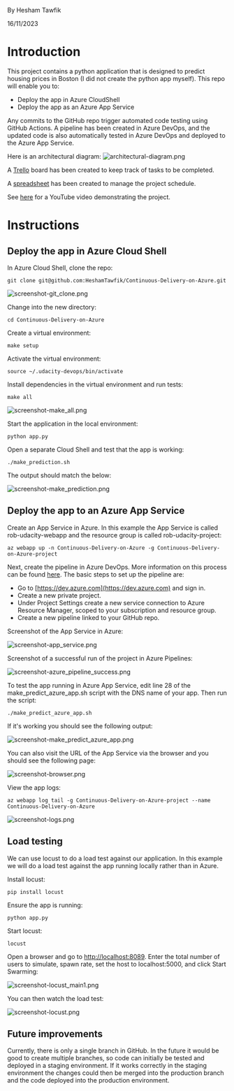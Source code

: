 By Hesham Tawfik

16/11/2023

# Introduction

This project contains a python application that is designed to predict housing prices in Boston (I did not create the python app myself). This repo will enable you to:
- Deploy the app in Azure CloudShell
- Deploy the app as an Azure App Service

Any commits to the GitHub repo trigger automated code testing using GitHub Actions. A pipeline has been created in Azure DevOps, and the updated code is also automatically tested in Azure DevOps and deployed to the Azure App Service. 

Here is an architectural diagram:
![architectural-diagram.png](architectural-diagram.png)

A [Trello](https://trello.com/invite/b/JB4a3Vp9/ATTI173d4a5d11e32f31144b64ae13b48c54578F3A5B/building-ci-cd-pipeline) board has been created to keep track of tasks to be completed.

A [spreadsheet](project-schedule.xlsx) has been created to manage the project schedule.

See [here](https://youtu.be/FHRAl93XgG8) for a YouTube video demonstrating the project.

# Instructions

## Deploy the app in Azure Cloud Shell
In Azure Cloud Shell, clone the repo:
```
git clone git@github.com:HeshamTawfik/Continuous-Delivery-on-Azure.git
```
![screenshot-git_clone.png](screenshots/screenshot-git_clone.png) 

Change into the new directory:
```
cd Continuous-Delivery-on-Azure
```

Create a virtual environment:
```
make setup
```

Activate the virtual environment:
```
source ~/.udacity-devops/bin/activate
```

Install dependencies in the virtual environment and run tests:
```
make all
```
![screenshot-make_all.png](screenshots/screenshot-make_all.png) 

Start the application in the local environment:
```
python app.py
```

Open a separate Cloud Shell and test that the app is working:
```
./make_prediction.sh
```

The output should match the below:

![screenshot-make_prediction.png](screenshots/screenshot-make_prediction.png)





## Deploy the app to an Azure App Service

Create an App Service in Azure. In this example the App Service is called rob-udacity-webapp and the resource group is called rob-udacity-project:
```
az webapp up -n Continuous-Delivery-on-Azure -g Continuous-Delivery-on-Azure-project
```

Next, create the pipeline in Azure DevOps. More information on this process can be found [here](https://docs.microsoft.com/en-us/azure/devops/pipelines/ecosystems/python-webapp?view=azure-devops&WT.mc_id=udacity_learn-wwl). The basic steps to set up the pipeline are:

- Go to [https://dev.azure.com](https://dev.azure.com) and sign in.
- Create a new private project.
- Under Project Settings create a new service connection to Azure Resource Manager, scoped to your subscription and resource group.
- Create a new pipeline linked to your GitHub repo.

Screenshot of the App Service in Azure:

![screenshot-app_service.png](screenshots/screenshot-app_service.png)

Screenshot of a successful run of the project in Azure Pipelines:

![screenshot-azure_pipeline_success.png](screenshots/screenshot-azure_pipeline_success.png)

To test the app running in Azure App Service, edit line 28 of the make_predict_azure_app.sh script with the DNS name of your app. Then run the script:
```
./make_predict_azure_app.sh 
```

If it's working you should see the following output:

![screenshot-make_predict_azure_app.png](screenshots/screenshot-make_predict_azure_app.png)

You can also visit the URL of the App Service via the browser and you should see the following page:

![screenshot-browser.png](screenshots/screenshot-browser.png)

View the app logs:
```
az webapp log tail -g Continuous-Delivery-on-Azure-project --name Continuous-Delivery-on-Azure
```
![screenshot-logs.png](screenshots/screenshot-logs.png)

## Load testing

We can use locust to do a load test against our application. In this example we will do a load test against the app running locally rather than in Azure. 

Install locust:
```
pip install locust
```
Ensure the app is running:
```
python app.py
```

Start locust:
```
locust
```
Open a browser and go to [http://localhost:8089](http://localhost:8089). Enter the total number of users to simulate, spawn rate, set the host to localhost:5000, and click Start Swarming:

![screenshot-locust_main1.png](screenshots/screenshot-locust_main1.png)

You can then watch the load test:

![screenshot-locust.png](screenshots/screenshot-locust.png)






## Future improvements

Currently, there is only a single branch in GitHub. In the future it would be good to create multiple branches, so code can initially be tested and deployed in a staging environment. If it works correctly in the staging environment the changes could then be merged into the production branch and the code deployed into the production environment.
